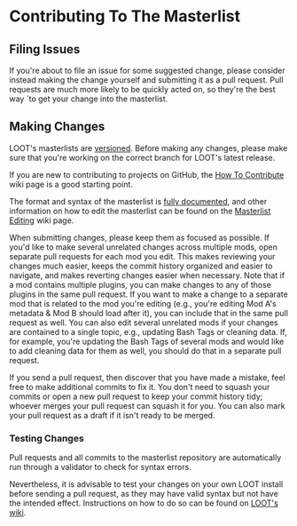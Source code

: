Contributing To The Masterlist
==============================

## Filing Issues

If you're about to file an issue for some suggested change, please consider instead making the change yourself and submitting it as a pull request. Pull requests are much more likely to be quickly acted on, so they're the best way `to get your change into the masterlist.

## Making Changes

LOOT's masterlists are [versioned](https://loot.github.io/docs/contributing/Masterlist-Versioning). Before making any changes, please make sure that you're working on the correct branch for LOOT's latest release.

If you are new to contributing to projects on GitHub, the [How To Contribute](https://loot.github.io/docs/contributing/How-To-Contribute) wiki page is a good starting point.

The format and syntax of the masterlist is [fully documented](https://loot-api.readthedocs.io/en/stable/metadata/introduction.html), and other information on how to edit the masterlist can be found on the [Masterlist Editing](https://loot.github.io/docs/contributing/Masterlist-Editing) wiki page.

When submitting changes, please keep them as focused as possible. If you'd like to make several unrelated changes across multiple mods, open separate pull requests for each mod you edit. This makes reviewing your changes much easier, keeps the commit history organized and easier to navigate, and makes reverting changes easier when necessary. Note that if a mod contains multiple plugins, you can make changes to any of those plugins in the same pull request. If you want to make a change to a separate mod that is related to the mod you're editing (e.g., you're editing Mod A's metadata & Mod B should load after it), you can include that in the same pull request as well. You can also edit several unrelated mods if your changes are contained to a single topic, e.g., updating Bash Tags or cleaning data. If, for example, you're updating the Bash Tags of several mods and would like to add cleaning data for them as well, you should do that in a separate pull request.

If you send a pull request, then discover that you have made a mistake, feel free to make additional commits to fix it. You don't need to squash your commits or open a new pull request to keep your commit history tidy; whoever merges your pull request can squash it for you. You can also mark your pull request as a draft if it isn't ready to be merged.

### Testing Changes

Pull requests and all commits to the masterlist repository are automatically run through a validator to check for syntax errors.

Nevertheless, it is advisable to test your changes on your own LOOT install before sending a pull request, as they may have valid syntax but not have the intended effect. Instructions on how to do so can be found on [LOOT's wiki](https://loot.github.io/docs/contributing/Quickly-Testing-Your-Masterlist-Changes).
